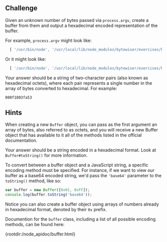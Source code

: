 ## Challenge

Given an unknown number of bytes passed via `process.argv`, create a buffer from them and output a hexadecimal encoded representation of the buffer.

For example, `process.argv` might look like:

```js
  [ '/usr/bin/node', '/usr/local/lib/node_modules/bytewiser/exercises/hexadecimal_encoding/solution/solution.js', '14', '80', '243', '2' ]
```

Or it might look like:

```js
  [ '/usr/bin/node', '/usr/local/lib/node_modules/bytewiser/exercises/hexadecimal_encoding/solution/solution.js', '231', '127', '0', '8', '13' ]
```

Your answer should be a string of two-character pairs (also known as hexadecimal octets), where each pair represents a single number in the array of bytes converted to hexadecimal. For example:

```
000f1803fa53
```

## Hints

When creating a new `Buffer` object, you can pass as the first argument an array of bytes, also referred to as octets, and you will receive a new Buffer object that has available to it all of the methods listed in the official documentation.

Your answer should be a string encoded in a hexadecimal format. Look at `Buffer#toString()` for more information.

To convert between a buffer object and a JavaScript string, a specific encoding method must be specified. For instance, if we want to view our buffer as a base64 encoded string, we'd pass the `'base64'` parameter to the `toString()` method, like so:

```js
var buffer = new Buffer([0x01, 0xFF]);
console.log(buffer.toString('base64'));
```

Notice you can also create a buffer object using arrays of numbers already in hexadecimal format, denoted by their `0x` prefix.

Documention for the `buffer` class, including a list of all possible encoding methods, can be found here:

  {rootdir:/node_apidoc/buffer.html}
